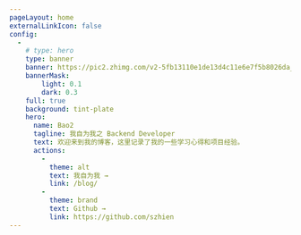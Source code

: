 ```yaml
---
pageLayout: home
externalLinkIcon: false
config:
  -
    # type: hero
    type: banner
    banner: https://pic2.zhimg.com/v2-5fb13110e1de13d4c11e6e7f5b8026da_r.jpg
    bannerMask:
        light: 0.1
        dark: 0.3
    full: true
    background: tint-plate
    hero:
      name: Bao2
      tagline: 我自为我之 Backend Developer
      text: 欢迎来到我的博客，这里记录了我的一些学习心得和项目经验。
      actions:
        -
          theme: alt
          text: 我自为我 →
          link: /blog/
        -
          theme: brand
          text: Github →
          link: https://github.com/szhien
---
```

